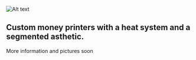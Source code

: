 ![Alt text](https://dl.dropboxusercontent.com/u/8082184/ShareX/2016/05/lcdprinters.svg)
## Custom money printers with a heat system and a segmented asthetic.
More information and pictures soon
